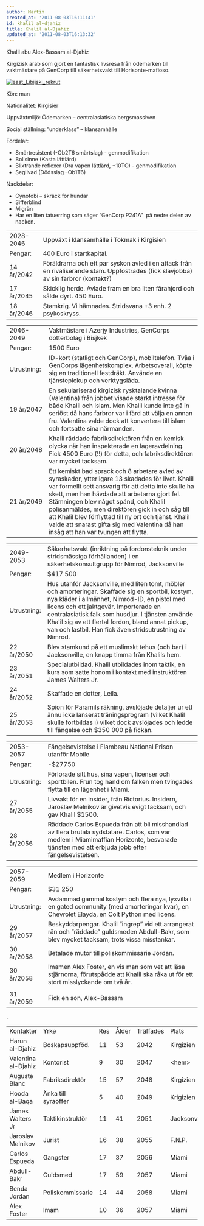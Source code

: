```yaml
---
author: Martin
created_at: '2011-08-03T16:11:41'
id: khalil al-djahiz
title: Khalil al-Djahiz
updated_at: '2011-08-03T16:13:32'
---
```

Khalil abu Alex-Bassam al-Djahiz

Kirgizisk arab som gjort en fantastisk livsresa från ödemarken till vaktmästare på GenCorp till säkerhetsvakt till Horisonte-mafioso.

[<img src="http://kampanj.ripperdoc.net/wp-content/uploads/east_Libijski_rekrut-212x300.jpg" title="east_Libijski_rekrut" class="alignright size-medium wp-image-567" />]

Kön: man

Nationalitet: Kirgisier

Uppväxtmiljö: Ödemarken – centralasiatiska bergsmassiven

Social ställning: ”underklass” – klansamhälle

Fördelar:

-   Smärtresistent (-Ob2T6 smärtslag) - genmodifikation
-   Bollsinne (Kasta lättlärd)
-   Blixtrande reflexer (Dra vapen lättlärd, +10TO) - genmodifikation
-   Seglivad (Dödsslag –Ob1T6)

Nackdelar:

-   Cynofobi – skräck för hundar
-   Sifferblind
-   Migrän
-   Har en liten tatuerring som säger ”GenCorp P241A”  på nedre delen av nacken.

|            |                                                                                                                                      |
|------------|--------------------------------------------------------------------------------------------------------------------------------------|
| 2028-2046  | Uppväxt i klansamhälle i Tokmak i Kirgisien                                                                                          |
| Pengar:    | 400 Euro i startkapital.                                                                                                             |
| 14 år/2042 | Föräldrarna och ett par syskon avled i en attack från en rivaliserande stam. Uppfostrades (fick slavjobba) av sin farbror (kontakt?) |
| 17 år/2045 | Skicklig herde. Avlade fram en bra liten fårahjord och sålde dyrt. 450 Euro.                                                         |
| 18 år/2046 | Stamkrig. Vi hämnades. Stridsvana +3 enh. 2 psykoskryss.                                                                             |

|              |                                                                                                                                                                                                                                                                                                                                                                                                                                                          |
|--------------|----------------------------------------------------------------------------------------------------------------------------------------------------------------------------------------------------------------------------------------------------------------------------------------------------------------------------------------------------------------------------------------------------------------------------------------------------------|
| 2046-2049    | Vaktmästare i Azerjy Industries, GenCorps dotterbolag i Bisjkek                                                                                                                                                                                                                                                                                                                                                                                          |
| Pengar:      | 1500 Euro                                                                                                                                                                                                                                                                                                                                                                                                                                                |
| Utrustning:  | ID-kort (statligt och GenCorp), mobiltelefon. Tvåa i GenCorps lägenhetskomplex. Arbetsoverall, köpte sig en traditionell festdräkt. Använde en tjänstepickup och verktygslåda.                                                                                                                                                                                                                                                                           |
| 19 år/2047   | En sekulariserad kirgizisk rysktalande kvinna (Valentina) från jobbet visade starkt intresse för både Khalil och islam. Men Khalil kunde inte gå in seriöst då hans farbror var i färd att välja en annan fru. Valentina valde dock att konvertera till islam och fortsatte sina närmanden.                                                                                                                                                              |
| 20 år/2048   | Khalil räddade fabriksdirektören från en kemisk olycka när han inspekterade en lageravdelning. Fick 4500 Euro (!!) för detta, och fabriksdirektören var mycket tacksam.                                                                                                                                                                                                                                                                                  |
| 21 år/2049   | Ett kemiskt bad sprack och 8 arbetare avled av syraskador, ytterligare 13 skadades för livet. Khalil var formellt sett ansvarig för att detta inte skulle ha skett, men han hävdade att arbetarna gjort fel. Stämningen blev något spänd, och Khalil polisanmäldes, men direktören gick in och såg till att Khalil blev förflyttad till ny ort och tjänst. Khalil valde att snarast gifta sig med Valentina då han insåg att han var tvungen att flytta. |

|             |                                                                                                                                                                                                                                                                                                                                                                      |
|-------------|----------------------------------------------------------------------------------------------------------------------------------------------------------------------------------------------------------------------------------------------------------------------------------------------------------------------------------------------------------------------|
| 2049-2053   | Säkerhetsvakt (inriktning på fordonsteknik under stridsmässiga förhållanden) i en säkerhetskonsultgrupp för Nimrod, Jacksonville                                                                                                                                                                                                                                     |
| Pengar:     | \$417 500                                                                                                                                                                                                                                                                                                                                                            |
| Utrustning: | Hus utanför Jacksonville, med liten tomt, möbler och amorteringar. Skaffade sig en sportbil, kostym, nya kläder i allmänhet, Nimrod-ID, en pistol med licens och ett jaktgevär. Importerade en centralasiatisk falk som husdjur. I tjänsten använde Khalil sig av ett flertal fordon, bland annat pickup, van och lastbil. Han fick även stridsutrustning av Nimrod. |
| 22 år/2050  | Blev stamkund på ett muslimskt tehus (och bar) i Jacksonville, en knapp timma från Khalils hem.                                                                                                                                                                                                                                                                      |
| 23 år/2051  | Specialutbildad. Khalil utbildades inom taktik, en kurs som satte honom i kontakt med instruktören James Walters Jr.                                                                                                                                                                                                                                                 |
| 24 år/2052  | Skaffade en dotter, Leila.                                                                                                                                                                                                                                                                                                                                           |
| 25 år/2053  | Spion för Paramils räkning, avslöjade detaljer ur ett ännu icke lanserat träningsprogram (vilket Khalil skulle fortbildas i) vilket dock avslöjades och ledde till fängelse och \$350 000 på fickan.                                                                                                                                                                 |

|             |                                                                                                                                                                                                |
|-------------|------------------------------------------------------------------------------------------------------------------------------------------------------------------------------------------------|
| 2053-2057   | Fängelsevistelse i Flambeau National Prison utanför Mobile                                                                                                                                     |
| Pengar:     | -\$27750                                                                                                                                                                                       |
| Utrustning: | Förlorade sitt hus, sina vapen, licenser och sportbilen. Frun tog hand om falken men tvingades flytta till en lägenhet i Miami.                                                                |
| 27 år/2055  | Livvakt för en insider, från Rictorius. Insidern, Jaroslav Melnikov är givetvis evigt tacksam, och gav Khalil \$1500.                                                                          |
| 28 år/2056  | Räddade Carlos Espueda från att bli misshandlad av flera brutala sydstatare. Carlos, som var medlem i Miamimaffian Horizonte, besvarade tjänsten med att erbjuda jobb efter fängelsevistelsen. |

|             |                                                                                                                                                |
|-------------|------------------------------------------------------------------------------------------------------------------------------------------------|
| 2057-2059   | Medlem i Horizonte                                                                                                                             |
| Pengar:     | \$31 250                                                                                                                                       |
| Utrustning: | Avdammad gammal kostym och flera nya, lyxvilla i en gated community (med amorteringar kvar), en Chevrolet Elayda, en Colt Python med licens.   |
| 29 år/2057  | Beskyddarpengar. Khalil ”ingrep” vid ett arrangerat rån och ”räddade” guldsmeden Abdull-Bakr, som blev mycket tacksam, trots vissa misstankar. |
| 30 år/2058  | Betalade mutor till poliskommissarie Jordan.                                                                                                   |
| 30 år/2058  | Imamen Alex Foster, en vis man som vet att läsa stjärnorna, förutspådde att Khalil ska råka ut för ett stort misslyckande om två år.           |
|             |                                                                                                                                                |
| 31 år/2059  | Fick en son, Alex-Bassam                                                                                                                       |

.

|                     |                     |     |       |           |              |                     |
|---------------------|---------------------|-----|-------|-----------|--------------|---------------------|
| Kontakter           | Yrke                | Res | Ålder | Träffades | Plats        | Relation            |
| Harun al-Djahiz     | Boskapsuppföd.      | 11  | 53    | 2042      | Kirgizien    | Farbror             |
| Valentina al-Djahiz | Kontorist           | 9   | 30    | 2047      | &lt;hem&gt;  | Fru                 |
| Auguste Blanc       | Fabriksdirektör     | 15  | 57    | 2048      | Kirgizien    | Utjämnad skuld      |
| Hooda al-Baqa       | Änka till syraoffer | 5   | 40    | 2049      | Krigizien    | Fiende              |
| James Walters Jr    | Taktikinstruktör    | 11  | 41    | 2051      | Jacksonville |                     |
| Jaroslav Melnikov   | Jurist              | 16  | 38    | 2055      | F.N.P.       | Tacksam             |
| Carlos Espueda      | Gangster            | 17  | 37    | 2056      | Miami        | Affärsmäsig         |
| Abdull-Bakr         | Guldsmed            | 17  | 59    | 2057      | Miami        | Beskyddad av Khalil |
| Benda Jordan        | Poliskommissarie    | 14  | 44    | 2058      | Miami        | Affärsmässig        |
| Alex Foster         | Imam                | 10  | 36    | 2057      | Miami        | Religiös vägledare  |

  [<img src="http://kampanj.ripperdoc.net/wp-content/uploads/east_Libijski_rekrut-212x300.jpg" title="east_Libijski_rekrut" class="alignright size-medium wp-image-567" />]: http://kampanj.ripperdoc.net/miami-vice-2059/khalil-al-djahiz/attachment/east_libijski_rekrut